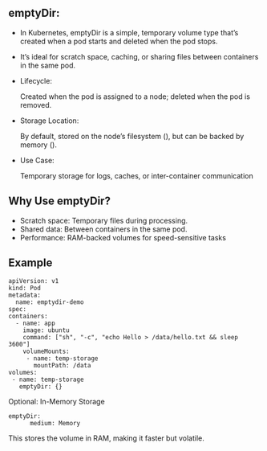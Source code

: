 emptyDir:
--------
* In Kubernetes, emptyDir is a simple, temporary volume type that’s created when a pod starts and deleted when the pod stops. 
* It’s ideal for scratch space, caching, or sharing files between containers in the same pod.
* Lifecycle:
  
    Created when the pod is assigned to a node; deleted when the pod is removed.
* Storage Location:
  
    By default, stored on the node’s filesystem (), but can be backed by memory ().
* Use Case:
  
     Temporary storage for logs, caches, or inter-container communication

Why Use emptyDir?
-----------------

* Scratch space: Temporary files during processing.
* Shared data: Between containers in the same pod.
* Performance: RAM-backed volumes for speed-sensitive tasks


Example
-------
 
    apiVersion: v1
    kind: Pod
    metadata:
      name: emptydir-demo
    spec:
    containers:
      - name: app
        image: ubuntu
        command: ["sh", "-c", "echo Hello > /data/hello.txt && sleep 3600"]
        volumeMounts:
         - name: temp-storage
           mountPath: /data
    volumes:
     - name: temp-storage
       emptyDir: {}
 
Optional: In-Memory Storage
 
	emptyDir:
          medium: Memory

This stores the volume in RAM, making it faster but volatile.
